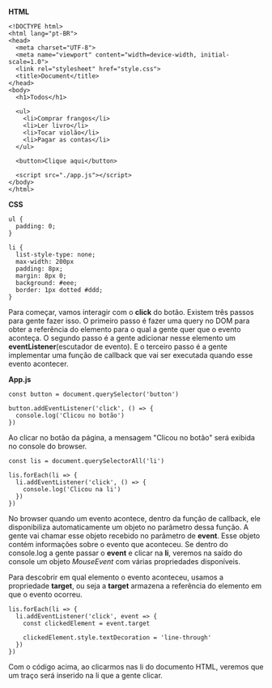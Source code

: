 **HTML**
~~~
<!DOCTYPE html>
<html lang="pt-BR">
<head>
  <meta charset="UTF-8">
  <meta name="viewport" content="width=device-width, initial-scale=1.0">
  <link rel="stylesheet" href="style.css">
  <title>Document</title>
</head>
<body>
  <h1>Todos</h1>

  <ul>
    <li>Comprar frangos</li>
    <li>Ler livro</li>
    <li>Tocar violão</li>
    <li>Pagar as contas</li>
  </ul>

  <button>Clique aqui</button>

  <script src="./app.js"></script>
</body>
</html>
~~~

**CSS**
~~~
ul {
  padding: 0;
}

li {
  list-style-type: none;
  max-width: 200px
  padding: 8px;
  margin: 8px 0;
  background: #eee;
  border: 1px dotted #ddd;
}
~~~

Para começar, vamos interagir com o **click** do botão. Existem três passos para gente fazer isso. O primeiro passo é fazer uma query no DOM para obter a referência do elemento para o qual a gente quer que o evento aconteça. O segundo passo é a gente adicionar nesse elemento um **eventListener**(escutador de evento). E o terceiro passo é a gente implementar uma função de callback que vai ser executada quando esse evento acontecer.

**App.js**
~~~
const button = document.querySelector('button')

button.addEventListener('click', () => {
  console.log('Clicou no botão')
})
~~~

Ao clicar no botão da página, a mensagem "Clicou no botão" será exibida no console do browser.

~~~
const lis = document.querySelectorAll('li')

lis.forEach(li => {
  li.addEventListener('click', () => {
    console.log('Clicou na li')
  })
})
~~~

No browser quando um evento acontece, dentro da função de callback, ele disponibiliza automaticamente um objeto no parâmetro dessa função. A gente vai chamar esse objeto recebido no parâmetro de **event**. Esse objeto contém informações sobre o evento que aconteceu. Se dentro do console.log a gente passar o **event** e clicar na **li**, veremos na saído do console um objeto *MouseEvent* com várias propriedades disponíveis.

Para descobrir em qual elemento o evento aconteceu, usamos a propriedade **target**, ou seja a **target** armazena a referência do elemento em que o evento ocorreu.

~~~
lis.forEach(li => {
  li.addEventListener('click', event => {
    const clickedElement = event.target

    clickedElement.style.textDecoration = 'line-through'
  })
})
~~~

Com o código acima, ao clicarmos nas li do documento HTML, veremos que um traço será inserido na li que a gente clicar.

